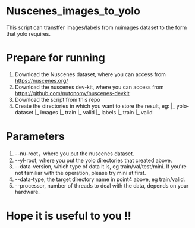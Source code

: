# Nuscenes_images_to_yolo
This script can transffer images/labels from nuimages dataset to the form that yolo requires. 

# Prepare for running
1. Download the Nuscenes dataset, where you can access from https://nuscenes.org/
2. Download the nuscenes dev-kit, where you can access from https://github.com/nutonomy/nuscenes-devkit
3. Download the script from this repo
4. Create the directories in which you want to store the result, eg:
   |_ yolo-dataset
      |_ images
          |_ train
          |_ valid
      |_ labels
          |_ train
          |_ valid
         
# Parameters
1. --nu-root，where you put the nuscenes dataset. 
2. --yl-root, where you put the yolo directories that created above.
3. --data-version, which type of data it is, eg train/val/test/mini. If you're not familiar with the operation, please try mini at first.
4. --data-type, the target directory name in point4 above, eg train/valid.
5. --processor, number of threads to deal with the data, depends on your hardware.

# Hope it is useful to you !!
